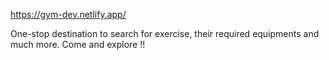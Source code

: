 https://gym-dev.netlify.app/

One-stop destination to search for exercise, their required equipments and much more. Come and explore !!

